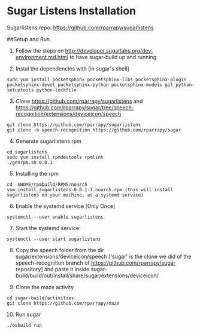 Sugar Listens Installation
==========================

Sugarlistens repo: https://github.com/rparrapy/sugarlistens

##Setup and Run

1. Follow the steps on http://developer.sugarlabs.org/dev-environment.md.html to have sugar-build up and running

2. Instal the dependencies with [in sugar's shell]
  ```
  sudo yum install pocketsphinx pocketsphinx-libs pocketsphinx-plugin pocketsphinx-devel pocketsphinx-python pocketsphinx-models git python-setuptools python-lockfile
  ```

3. Clone https://github.com/rparrapy/sugarlistens and https://github.com/rparrapy/sugar/tree/speech-recognition/extensions/deviceicon/speech
  ```
  git clone https://github.com/rparrapy/sugarlistens
  git clone -b speech-recognition https://github.com/rparrapy/sugar
  ```

4. Generate sugarlistens rpm
  ```
  cd sugarlistens
  sudo yum install rpmdevtools rpmlint
  ./genrpm.sh 0.0.1
  ```
 
5. Installing the rpm
  ```
  cd  $HOME/rpmbuild/RPMS/noarch
  yum install sugarlistens-0.0.1-1.noarch.rpm (this will install sugarlistens on your machine, as a systemd service)
  ```

6. Enable the systemd service [Only Once]
  ```
  systemctl --user enable sugarlistens
  ```

7. Start the systemd service
  ```
  systemctl --user start sugarlistens 
  ```

8. Copy the speech folder from the dir sugar/extensions/deviceicon/speech ['sugar' is the clone we did of the speech-recognition branch of https://github.com/rparrapy/sugar repository] and paste it inside sugar-build/build/out/install/share/sugar/extensions/deviceicon/ 

9. Clone the maze activity 
  ```
  cd sugar-build/activities
  git clone https://github.com/rparrapy/maze
  ```
10. Run sugar
  ```
  ./osbuild run
  ```
